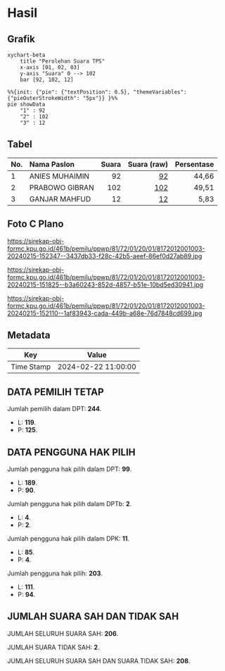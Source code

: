 # Hasil

## Grafik

```mermaid
xychart-beta
    title "Perolehan Suara TPS"
    x-axis [01, 02, 03]
    y-axis "Suara" 0 --> 102
    bar [92, 102, 12]
```

```mermaid
%%{init: {"pie": {"textPosition": 0.5}, "themeVariables": {"pieOuterStrokeWidth": "5px"}} }%%
pie showData
    "1" : 92
    "2" : 102
    "3" : 12
```

## Tabel

| No. | Nama Paslon    | Suara | Suara (raw) | Persentase |
|:--- |:-------------- | -----:| -----------:| ----------:|
| 1   | ANIES MUHAIMIN | 92    | [92][p-1]   | 44,66      |
| 2   | PRABOWO GIBRAN | 102   | [102][p-2]  | 49,51      |
| 3   | GANJAR MAHFUD  | 12    | [12][p-3]   | 5,83       |


[p-1]: https://github.com/gigit-pemilu/pemilu-2024-81-maluku/blob/main/pilpres/hitung-suara/sub/81-maluku/sub/72-kota-tual/sub/01-pulau-dullah-utara/sub/2001-fiditan/sub/003-tps/sub/paslon-1.txt
[p-2]: https://github.com/gigit-pemilu/pemilu-2024-81-maluku/blob/main/pilpres/hitung-suara/sub/81-maluku/sub/72-kota-tual/sub/01-pulau-dullah-utara/sub/2001-fiditan/sub/003-tps/sub/paslon-2.txt
[p-3]: https://github.com/gigit-pemilu/pemilu-2024-81-maluku/blob/main/pilpres/hitung-suara/sub/81-maluku/sub/72-kota-tual/sub/01-pulau-dullah-utara/sub/2001-fiditan/sub/003-tps/sub/paslon-3.txt

## Foto C Plano

https://sirekap-obj-formc.kpu.go.id/461b/pemilu/ppwp/81/72/01/20/01/8172012001003-20240215-152347--3437db33-f28c-42b5-aeef-86ef0d27ab89.jpg

https://sirekap-obj-formc.kpu.go.id/461b/pemilu/ppwp/81/72/01/20/01/8172012001003-20240215-151825--b3a60243-852d-4857-b51e-10bd5ed30941.jpg

https://sirekap-obj-formc.kpu.go.id/461b/pemilu/ppwp/81/72/01/20/01/8172012001003-20240215-152110--1af83943-cada-449b-a68e-76d7848cd699.jpg


## Metadata

| Key        | Value               |
| ---------- | ------------------- |
| Time Stamp | 2024-02-22 11:00:00 |


## DATA PEMILIH TETAP

Jumlah pemilih dalam DPT: **244**.
 * L: **119**.
 * P: **125**.

## DATA PENGGUNA HAK PILIH

Jumlah pengguna hak pilih dalam DPT: **99**.
 * L: **189**.
 * P: **90**.

Jumlah pengguna hak pilih dalam DPTb: **2**.
 * L: **4**.
 * P: **2**.

Jumlah pengguna hak pilih dalam DPK: **11**.
 * L: **85**.
 * P: **4**.

Jumlah pengguna hak pilih: **203**.
 * L: **111**.
 * P: **94**.

## JUMLAH SUARA SAH DAN TIDAK SAH

JUMLAH SELURUH SUARA SAH: **206**.

JUMLAH SUARA TIDAK SAH: **2**.

JUMLAH SELURUH SUARA SAH DAN SUARA TIDAK SAH: **208**.


